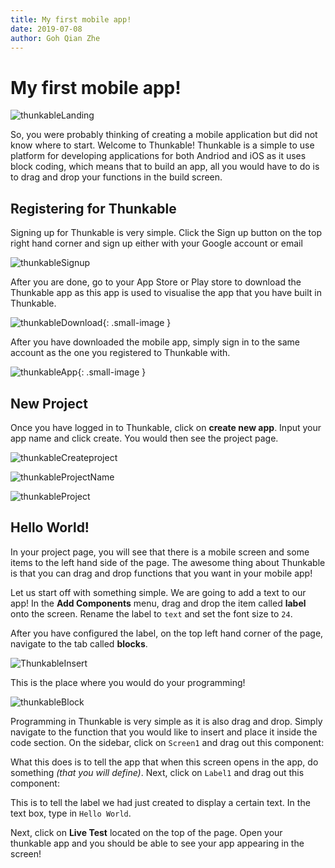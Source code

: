 ```yaml
---
title: My first mobile app!
date: 2019-07-08
author: Goh Qian Zhe
---
```


# My first mobile app!

![thunkableLanding](https://raw.githubusercontent.com/d3lta-v/SSTuino/master/Image%20Assets/Tutorial%20Image%20Assets/thunkableIntro/thunkableLanding.png)

So, you were probably thinking of creating a mobile application but did not know where to start. Welcome to Thunkable! Thunkable is a simple to use platform for developing applications for both Andriod and iOS as it uses block coding, which means that to build an app, all you would have to do is to drag and drop your functions in the build screen.

## Registering for Thunkable

Signing up for Thunkable is very simple. Click the Sign up button on the top right hand corner and sign up either with your Google account or email

![thunkableSignup](https://raw.githubusercontent.com/d3lta-v/SSTuino/master/Image%20Assets/Tutorial%20Image%20Assets/thunkableIntro/thunkableSignup.png)


After you are done, go to your App Store or Play store to download the Thunkable app as this app is used to visualise the app that you have built in Thunkable.

![thunkableDownload](https://raw.githubusercontent.com/d3lta-v/SSTuino/master/Image%20Assets/Tutorial%20Image%20Assets/thunkableIntro/thunkableDownload.PNG){: .small-image }

After you have downloaded the mobile app, simply sign in to the same account as the one you registered to Thunkable with.

![thunkableApp](https://raw.githubusercontent.com/d3lta-v/SSTuino/master/Image%20Assets/Tutorial%20Image%20Assets/thunkableIntro/thunkableApp.jpg){: .small-image }

## New Project

Once you have logged in to Thunkable, click on **create new app**. Input your app name and click create. You would then see the project page.

![thunkableCreateproject](https://raw.githubusercontent.com/d3lta-v/SSTuino/master/Image%20Assets/Tutorial%20Image%20Assets/thunkableIntro/thunkableProjects.png)

![thunkableProjectName](https://raw.githubusercontent.com/d3lta-v/SSTuino/master/Image%20Assets/Tutorial%20Image%20Assets/thunkableIntro/thunkableName.png)

![thunkableProject](https://raw.githubusercontent.com/d3lta-v/SSTuino/master/Image%20Assets/Tutorial%20Image%20Assets/thunkableIntro/thunkableProject.png)

## Hello World!

In your project page, you will see that there is a mobile screen and some items to the left hand side of the page. The awesome thing about Thunkable is that you can drag and drop functions that you want in your mobile app!

Let us start off with something simple. We are going to add a text to our app! In the **Add Components** menu, drag and drop the item called **label** onto the screen. Rename the label to `text` and set the font size to `24`.

After you have configured the label, on the top left hand corner of the page, navigate to the tab called **blocks**. 

![ThunkableInsert](https://raw.githubusercontent.com/d3lta-v/SSTuino/master/Image%20Assets/Tutorial%20Image%20Assets/thunkableIntro/thunkableInsert.png)

This is the place where you would do your programming!

![thunkableBlock](https://raw.githubusercontent.com/d3lta-v/SSTuino/master/Image%20Assets/Tutorial%20Image%20Assets/thunkableIntro/thunkableBlock.png)

Programming in Thunkable is very simple as it is also drag and drop. Simply navigate to the function that you would like to insert and place it inside the code section. On the sidebar, click on `Screen1` and drag out this component:



What this does is to tell the app that when this screen opens in the app, do something *(that you will define)*. Next, click on `Label1` and drag out this component:

This is to tell the label we had just created to display a certain text. In the text box, type in `Hello World`.

Next, click on **Live Test** located on the top of the page. Open your thunkable app and you should be able to see your app appearing in the screen!

